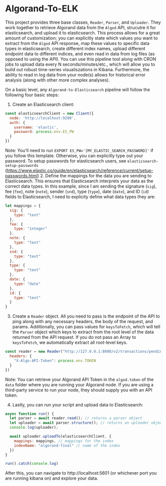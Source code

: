 # Algorand-To-ELK

This project provides three base classes, `Reader`, `Parser`, and `Uploader`. They work together to retrieve Algorand data from the `Algod` API, strucutre it for elasticsearch, and upload it to elasticsearch. This process allows for a great amount of customization; you can explicitly state which values you want to extract from the `Algod` API response, map these values to specific data types in elasticsearch, create different index names, upload different endpoint data to different indices, and even read in data from log files (as opposed to using the API). You can use this pipeline tool along with CRON jobs to upload data every N seconds/minutes/etc., which will allow you to build out robust time-series visualiszations in Kibana. Furthermore, the ability to read in log data from your node(s) allows for historical error analysis (along with other more complex analyses).

On a basic level, any `Algorand-to-Elasticsearch` pipeline will follow the following four basic steps:

1. Create an Elasticsearch client:
  ```javascript
  const elasticsearchClient = new Client({
    node: 'http://localhost:9200',
    auth: {
      username: 'elastic',
      password: process.env.ES_PW
    }
  })
  ```
  Note: You'll need to run `EXPORT ES_PW='[MY_ELASTIC_SEARCH_PASSWORD]'` if you follow this template. Otherwise, you can explicitly type out your password. To setup passwords for elasticsearch users, see `elasticsearch-setup-passwords` (https://www.elastic.co/guide/en/elasticsearch/reference/current/setup-passwords.html)
2. Define the mappings for the data you are sending to Elasticsearch. This ensures that Elasticsearch interprets your data as the correct data types. In this example, since I am sending the signature (`sig`), fee (`fee`), note (`note`), sender (`snd`), type (`type`), date (`date`), and ID (`id`) fields to Elasticsearch, I need to explicity define what data types they are:
  ```javascript
  let mappings = {
    sig: {
      type: "text"
    },
    fee: {
      type: "integer"
    },
    note: {
      type: "text"
    },
    snd: {
      type: "text"
    },
    type: {
      type: "text"
    },
    date: {
      type: "date"
    },
    id: {
      type: "text"
    }
  }
  ```

3. Create a `Reader` object. All you need to pass is the endpoint of the API to ping along with any necessary headers, the body of the request, and params. Additionally, you can pass values for `keysToFetch`, which will tell the `Parser` object which keys to extract from the root level of the data returned from the API request. If you do not pass an Array to `keysToFetch`, we automatically extract all root-level keys.
  ```javascript
  const reader = new Reader("http://127.0.0.1:8080/v2/transactions/pending", {
    headers: {
      "X-Algo-API-Token": process.env.TOKEN
    }
  })
  ```
  Note: You can retrieve your Algorand API Token in the `algod.token` of the `data` folder where you are running your Algorand node. If you are using a third-party service to run your node, they should supply you with an API token.

4. Lastly, you can run your script and upload data to Elasticsearch:
  ```javascript
  async function run() {
    let parser = await reader.read(); // returns a parser object
    let uploader = await parser.structure(); // returns an uploader object
    console.log(uploader);

    await uploader.uploadTo(elasticsearchClient, {
      mappings: mappings, // mappings for the index
      indexName: "algorand-final" // name of the index
    })
  }

  run().catch(console.log)
  ```

After this, you can navigate to http://localhost:5601 (or whichever port you are running kibana on) and explore your data.
